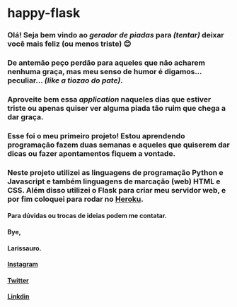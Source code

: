 # happy-flask

### Olá! Seja bem vindo ao *gerador de piadas* para *(tentar)* deixar você mais feliz (ou menos triste) 😊

### De antemão peço perdão para aqueles que não acharem nenhuma graça, mas meu senso de humor é digamos... peculiar... *(like a tiozao do pate)*. 

### Aproveite bem essa *application* naqueles dias que estiver triste ou apenas quiser ver alguma piada tão ruim que chega a dar graça. 



### Esse foi o meu primeiro projeto! Estou aprendendo programação fazem duas semanas e aqueles que quiserem dar dicas ou fazer apontamentos fiquem a vontade.

### Neste projeto utilizei as linguagens de programação Python e Javascript e também linguagens de marcação (web) HTML e CSS. Além disso utilizei o Flask para criar meu servidor web, e por fim coloquei para rodar no [Heroku](https://flask-feliz.herokuapp.com/#).

#### Para dúvidas ou trocas de ideias podem me contatar.



#### Bye, 

#### Larissauro. 

#### [Instagram](https://www.instagram.com/larissaur0/)

#### [Twitter](https://twitter.com/larissaur0)

#### [Linkdin](https://www.linkedin.com/in/larissa-faustino-a99385160/)
